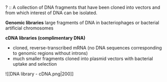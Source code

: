 ? :: A collection of DNA fragments that have been cloned into vectors and from which interest of DNA can be isolated.

**Genomic libraries**
large fragments of DNA in bacteriophages or bacterial artificial chromosomes

**cDNA libraries (complimentary DNA)**
- cloned, reverse-transcribed mRNA (no DNA sequences corresponding to genomic regions without introns)
- much smaller fragments cloned into plasmid vectors with bacterial uptake and selection

![[DNA library - cDNA.png|200]]
